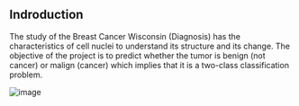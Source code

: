 ## Indroduction
The study of the Breast Cancer Wisconsin (Diagnosis) has the characteristics of cell nuclei to understand its structure and its change. The objective of the project is to predict whether the tumor is benign (not cancer) or malign (cancer) which implies that it is a two-class classification problem.

![image](https://user-images.githubusercontent.com/108242990/175839594-9f7acaac-2edb-419a-9d8f-5cfecbfc8a18.png)
